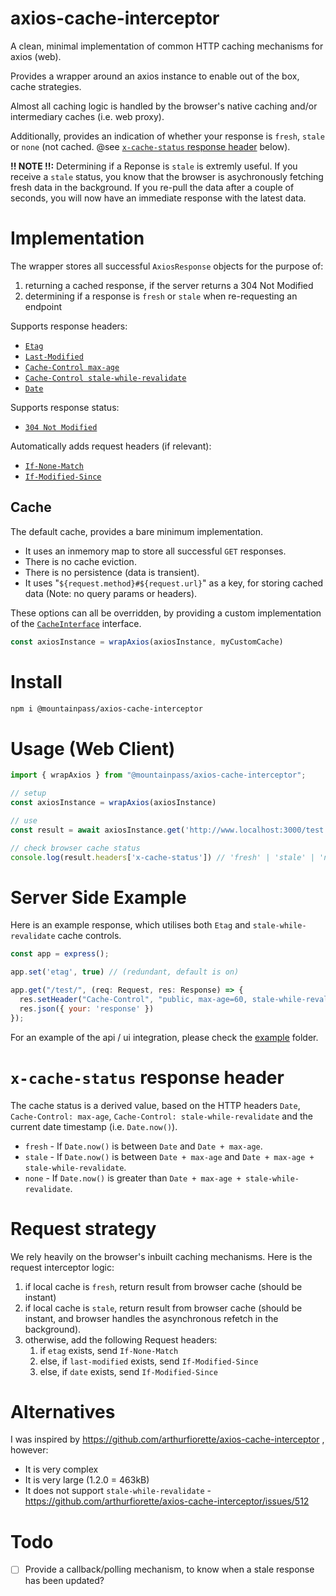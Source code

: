 # axios-cache-interceptor

A clean, minimal implementation of common HTTP caching mechanisms for axios (web).

Provides a wrapper around an axios instance to enable out of the box, cache strategies.

Almost all caching logic is handled by the browser's native caching and/or intermediary caches (i.e. web proxy).

Additionally, provides an indication of whether your response is `fresh`, `stale` or `none` (not cached. @see [`x-cache-status` response header](#x-cache-status-response-header) below).

**!! NOTE !!:** Determining if a Reponse is `stale` is extremly useful. If you receive a `stale` status, you know that the browser is asychronously fetching fresh data in the background. If you re-pull the data after a couple of seconds, you will now have an immediate response with the latest data.

# Implementation

The wrapper stores all successful `AxiosResponse` objects for the purpose of:

1. returning a cached response, if the server returns a 304 Not Modified
2. determining if a response is `fresh` or `stale` when re-requesting an endpoint

Supports response headers:
- [`Etag`](https://datatracker.ietf.org/doc/html/rfc7232#section-2.3)
- [`Last-Modified`](https://datatracker.ietf.org/doc/html/rfc7232#section-2.2)
- [`Cache-Control max-age`](https://datatracker.ietf.org/doc/html/rfc7234#section-5.2.2.8)
- [`Cache-Control stale-while-revalidate`](https://datatracker.ietf.org/doc/html/rfc5861#section-3)
- [`Date`](https://datatracker.ietf.org/doc/html/rfc2616#section-14.18)

Supports response status:
- [`304 Not Modified`](https://datatracker.ietf.org/doc/html/rfc7232#section-4.1)

Automatically adds request headers (if relevant):
- [`If-None-Match`](https://datatracker.ietf.org/doc/html/rfc7232#section-3.2)
- [`If-Modified-Since`](https://datatracker.ietf.org/doc/html/rfc7232#section-3.3)

## Cache

The default cache, provides a bare minimum implementation.

- It uses an inmemory map to store all successful `GET` responses. 
- There is no cache eviction.
- There is no persistence (data is transient).
- It uses "`${request.method}#${request.url}`" as a key, for storing cached data (Note: no query params or headers).

These options can all be overridden, by providing a custom implementation of the [`CacheInterface`](src/CacheInterface.ts) interface.

```javascript
const axiosInstance = wrapAxios(axiosInstance, myCustomCache)
```

# Install

```sh
npm i @mountainpass/axios-cache-interceptor
```

# Usage (Web Client)

```javascript
import { wrapAxios } from "@mountainpass/axios-cache-interceptor";

// setup
const axiosInstance = wrapAxios(axiosInstance)

// use
const result = await axiosInstance.get('http://www.localhost:3000/test')

// check browser cache status
console.log(result.headers['x-cache-status']) // 'fresh' | 'stale' | 'none'
```

# Server Side Example

Here is an example response, which utilises both `Etag` and `stale-while-revalidate` cache controls.

```javascript
const app = express();

app.set('etag', true) // (redundant, default is on)

app.get("/test/", (req: Request, res: Response) => {
  res.setHeader("Cache-Control", "public, max-age=60, stale-while-revalidate=3600")
  res.json({ your: 'response' })
});
```

For an example of the api / ui integration, please check the [example](example) folder.

# `x-cache-status` response header

The cache status is a derived value, based on the HTTP headers `Date`, `Cache-Control: max-age`, `Cache-Control: stale-while-revalidate` and the current date timestamp (i.e. `Date.now()`).

- `fresh` - If `Date.now()` is between `Date` and `Date + max-age`.
- `stale` - If `Date.now()` is between `Date + max-age` and `Date + max-age + stale-while-revalidate`.
- `none` - If `Date.now()` is greater than `Date + max-age + stale-while-revalidate`.

# Request strategy

We rely heavily on the browser's inbuilt caching mechanisms. Here is the request interceptor logic:

1. if local cache is `fresh`, return result from browser cache (should be instant)
2. if local cache is `stale`, return result from browser cache (should be instant, and browser handles the asynchronous refetch in the background).
3. otherwise, add the following Request headers:
   1. if `etag` exists, send `If-None-Match`
   2. else, if `last-modified` exists, send `If-Modified-Since`
   3. else, if `date` exists, send `If-Modified-Since`


# Alternatives

I was inspired by https://github.com/arthurfiorette/axios-cache-interceptor , however:

- It is very complex
- It is very large (1.2.0 = 463kB)
- It does not support `stale-while-revalidate` - https://github.com/arthurfiorette/axios-cache-interceptor/issues/512

# Todo

- [ ] Provide a callback/polling mechanism, to know when a stale response has been updated?

